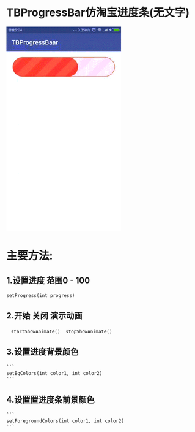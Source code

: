 # TBProgressBar仿淘宝进度条(无文字)


![demo](demo.gif)

# 主要方法:
## 1.设置进度 范围0 - 100
    setProgress(int progress)
## 2.开始 关闭 演示动画
    ```
    startShowAnimate()  stopShowAnimate()
    ```      
## 3.设置进度背景颜色
    ```
    setBgColors(int color1, int color2)
    ```
## 4.设置置进度条前景颜色
    ```
    setForegroundColors(int color1, int color2)
    ```

